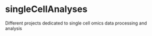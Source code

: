 # singleCellAnalyses
Different projects dedicated to single cell omics data processing and analysis
